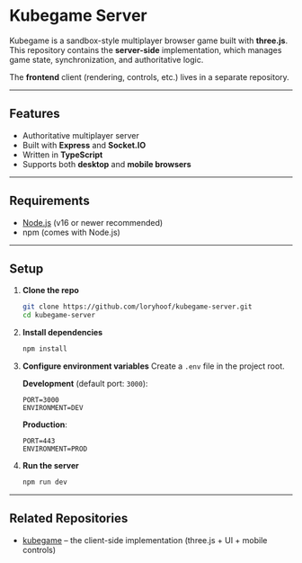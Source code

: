 # Kubegame Server

Kubegame is a sandbox-style multiplayer browser game built with **three.js**.
This repository contains the **server-side** implementation, which manages game state, synchronization, and authoritative logic.

The **frontend** client (rendering, controls, etc.) lives in a separate repository.

---

## Features

* Authoritative multiplayer server
* Built with **Express** and **Socket.IO**
* Written in **TypeScript**
* Supports both **desktop** and **mobile browsers**

---

## Requirements

* [Node.js](https://nodejs.org/) (v16 or newer recommended)
* npm (comes with Node.js)

---

## Setup

1. **Clone the repo**

   ```bash
   git clone https://github.com/loryhoof/kubegame-server.git
   cd kubegame-server
   ```

2. **Install dependencies**

   ```bash
   npm install
   ```

3. **Configure environment variables**
   Create a `.env` file in the project root.

   **Development** (default port: `3000`):

   ```env
   PORT=3000
   ENVIRONMENT=DEV
   ```

   **Production**:

   ```env
   PORT=443
   ENVIRONMENT=PROD
   ```

4. **Run the server**

   ```bash
   npm run dev
   ```
   
---

## Related Repositories

* [kubegame](https://github.com/loryhoof/kubegame) – the client-side implementation (three.js + UI + mobile controls)

